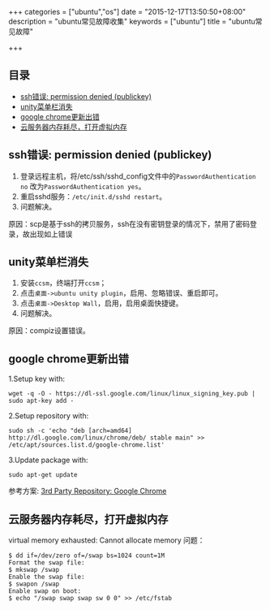 +++
categories = ["ubuntu","os"]
date = "2015-12-17T13:50:50+08:00"
description = "ubuntu常见故障收集"
keywords = ["ubuntu"]
title = "ubuntu常见故障"

+++

## 目录
<!-- MarkdownTOC -->

- [ssh错误: permission denied (publickey)](#ssh错误-permission-denied-publickey)
- [unity菜单栏消失](#unity菜单栏消失)
- [google chrome更新出错](#google-chrome更新出错)
- [云服务器内存耗尽，打开虚拟内存](#云服务器内存耗尽，打开虚拟内存)

<!-- /MarkdownTOC -->

## ssh错误: permission denied (publickey)
1. 登录远程主机，将/etc/ssh/sshd_config文件中的`PasswordAuthentication no` 改为`PasswordAuthentication yes`。  
2. 重启sshd服务：`/etc/init.d/sshd restart`。
3. 问题解决。

原因：scp是基于ssh的拷贝服务，ssh在没有密钥登录的情况下，禁用了密码登录，故出现如上错误

## unity菜单栏消失
1. 安装`ccsm`，终端打开`ccsm`；
2. 点击`桌面->ubuntu unity plugin`，启用、忽略错误、重启即可。
3. 点击`桌面->Desktop Wall`，启用，启用桌面快捷键。
4. 问题解决。

原因：compiz设置错误。

## google chrome更新出错
1.Setup key with:
```
wget -q -O - https://dl-ssl.google.com/linux/linux_signing_key.pub | sudo apt-key add - 
```
2.Setup repository with:
```
sudo sh -c 'echo "deb [arch=amd64] http://dl.google.com/linux/chrome/deb/ stable main" >> /etc/apt/sources.list.d/google-chrome.list'
```
3.Update package with:
```
sudo apt-get update
```
参考方案: [3rd Party Repository: Google Chrome](http://www.ubuntuupdates.org/ppa/google_chrome)

## 云服务器内存耗尽，打开虚拟内存
virtual memory exhausted: Cannot allocate memory 问题：
```
$ dd if=/dev/zero of=/swap bs=1024 count=1M 
Format the swap file: 
$ mkswap /swap 
Enable the swap file: 
$ swapon /swap 
Enable swap on boot: 
$ echo "/swap swap swap sw 0 0" >> /etc/fstab
```

